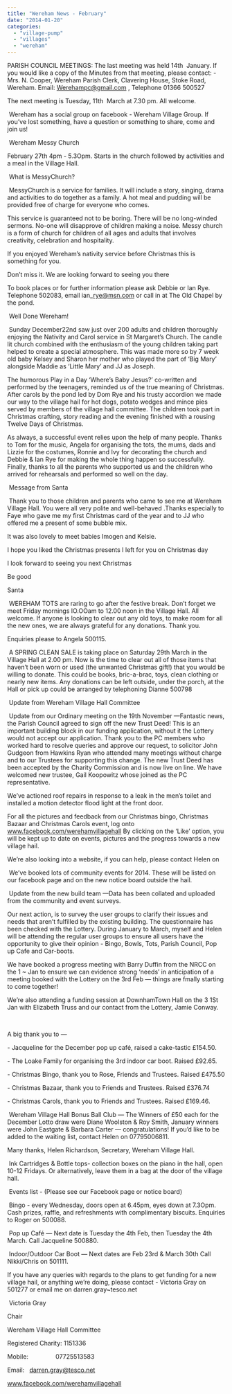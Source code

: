 ```yaml
---
title: "Wereham News - February"
date: "2014-01-20"
categories: 
  - "village-pump"
  - "villages"
  - "wereham"
---
```


PARISH COUNCIL MEETINGS: The last meeting was held 14th  January. If you would like a copy of the Minutes from that meeting, please contact: - Mrs. N. Cooper, Wereham Parish Clerk, Clavering House, Stoke Road, Wereham. Email: [Werehampc@gmail.com](mailto:Werehampc@gmail.com) , Telephone 01366 500527

The next meeting is Tuesday, 11th  March at 7.30 pm. All welcome.

 Wereham has a social group on facebook - Wereham Village Group. If you’ve lost something, have a question or something to share, come and join us!

 Wereham Messy Church

February 27th 4pm - 5.3Opm. Starts in the church followed by activities and a meal in the Village Hall.

 What is MessyChurch?

 MessyChurch is a service for families. It will include a story, singing, drama and activities to do together as a family. A hot meal and pudding will be provided free of charge for everyone who comes.

This service is guaranteed not to be boring. There will be no long-winded sermons. No-one will disapprove of children making a noise. Messy church is a form of church for children of all ages and adults that involves creativity, celebration and hospitality.

If you enjoyed Wereham’s nativity service before Christmas this is something for you.

Don’t miss it. We are looking forward to seeing you there

To book places or for further information please ask Debbie or Ian Rye. Telephone 502083, email ian\_rye@msn.com or call in at The Old Chapel by the pond.

 Well Done Wereham!

 Sunday December22nd saw just over 200 adults and children thoroughly enjoying the Nativity and Carol service in St Margaret’s Church. The candle lit church combined with the enthusiasm of the young children taking part helped to create a special atmosphere. This was made more so by 7 week old baby Kelsey and Sharon her mother who played the part of ‘Big Mary’ alongside Maddie as ‘Little Mary’ and JJ as Joseph.

The humorous Play in a Day ‘Where’s Baby Jesus?’ co-written and performed by the teenagers, reminded us of the true meaning of Christmas. After carols by the pond led by Dom Rye and his trusty accordion we made our way to the village hail for hot dogs, potato wedges and mince pies served by members of the village hall committee. The children took part in Christmas crafting, story reading and the evening finished with a rousing Twelve Days of Christmas.

As always, a successful event relies upon the help of many people. Thanks to Tom for the music, Angela for organising the tots, the mums, dads and Lizzie for the costumes, Ronnie and Ivy for decorating the church and Debbie & Ian Rye for making the whole thing happen so successfully. Finally, thanks to all the parents who supported us and the children who arrived for rehearsals and performed so well on the day.

 Message from Santa

 Thank you to those children and parents who came to see me at Wereham Village Hall. You were all very polite and well-behaved .Thanks especially to Faye who gave me my first Christmas card of the year and to JJ who offered me a present of some bubble mix.

It was also lovely to meet babies Imogen and Kelsie.

I hope you liked the Christmas presents I left for you on Christmas day

I look forward to seeing you next Christmas

Be good

Santa

 WEREHAM TOTS are raring to go after the festive break. Don’t forget we meet Friday mornings lO.OOam to 12.00 noon in the Village Hall. All welcome. If anyone is looking to clear out any old toys, to make room for all the new ones, we are always grateful for any donations. Thank you.

Enquiries please to Angela 500115.

 A SPRING CLEAN SALE is taking place on Saturday 29th March in the Village Hall at 2.00 pm. Now is the time to clear out all of those items that haven’t been worn or used (the unwanted Christmas gift!) that you would be willing to donate. This could be books, bric-a-brac, toys, clean clothing or nearly new items. Any donations can be left outside, under the porch, at the Hall or pick up could be arranged by telephoning Dianne 500798

 Update from Wereham Village Hall Committee

 Update from our Ordinary meeting on the 19th November —Fantastic news, the Parish Council agreed to sign off the new Trust Deed! This is an important building block in our funding application, without it the Lottery would not accept our application. Thank you to the PC members who worked hard to resolve queries and approve our request, to solicitor John Gudgeon from Hawkins Ryan who attended many meetings without charge and to our Trustees for supporting this change. The new Trust Deed has been accepted by the Charity Commission and is now live on line. We have welcomed new trustee, Gail Koopowitz whose joined as the PC representative.

We’ve actioned roof repairs in response to a leak in the men’s toilet and installed a motion detector flood light at the front door.

For all the pictures and feedback from our Christmas bingo, Christmas Bazaar and Christmas Carols event, log onto www.facebook.com/werehamvillagehall By clicking on the ‘Like’ option, you will be kept up to date on events, pictures and the progress towards a new village hail.

We’re also looking into a website, if you can help, please contact Helen on

 We’ve booked lots of community events for 2014. These will be listed on our facebook page and on the new notice board outside the hail.

 Update from the new build team —Data has been collated and uploaded from the community and event surveys.

Our next action, is to survey the user groups to clarify their issues and needs that aren’t fulfilled by the existing building. The questionnaire has been checked with the Lottery. During January to March, myself and Helen will be attending the regular user groups to ensure all users have the opportunity to give their opinion - Bingo, Bowls, Tots, Parish Council, Pop up Cafe and Car-boots.

We have booked a progress meeting with Barry Duffin from the NRCC on the 1 ~ Jan to ensure we can evidence strong ‘needs’ in anticipation of a meeting booked with the Lottery on the 3rd Feb — things are fmally starting to come together!

We’re also attending a funding session at DownhamTown Hall on the 3 1St Jan with Elizabeth Truss and our contact from the Lottery, Jamie Conway.

 

A big thank you to —

\- Jacqueline for the December pop up café, raised a cake-tastic £154.50.

\- The Loake Family for organising the 3rd indoor car boot. Raised £92.65.

\- Christmas Bingo, thank you to Rose, Friends and Trustees. Raised £475.50

\- Christmas Bazaar, thank you to Friends and Trustees. Raised £376.74

\- Christmas Carols, thank you to Friends and Trustees. Raised £169.46.

 Wereham Village Hall Bonus Ball Club — The Winners of £50 each for the December Lotto draw were Diane Woolston & Roy Smith, January winners were John Eastgate & Barbara Carter — congratulations! If you’d like to be added to the waiting list, contact Helen on 07795006811.

Many thanks, Helen Richardson, Secretary, Wereham Village Hall.

 Ink Cartridges & Bottle tops- collection boxes on the piano in the hall, open 10-12 Fridays. Or alternatively, leave them in a bag at the door of the village hall.

 Events list - (Please see our Facebook page or notice board)

 Bingo - every Wednesday, doors open at 6.45pm, eyes down at 7.3Opm. Cash prizes, raffle, and refreshments with complimentary biscuits. Enquiries to Roger on 500088.

 Pop up Café — Next date is Tuesday the 4th Feb, then Tuesday the 4th March. Call Jacqueline 500880.

 Indoor/Outdoor Car Boot — Next dates are Feb 23rd & March 30th Call Nikki/Chris on 501111.

If you have any queries with regards to the plans to get funding for a new village hail, or anything we’re doing, please contact - Victoria Gray on 501277 or email me on darren.gray~tesco.net

 Victoria Gray

Chair

Wereham Village Hall Committee

Registered Charity: 1151336

Mobile:                07725513583

Email:   darren.gray@tesco.net

www.facebook.com/werehamvillagehall

